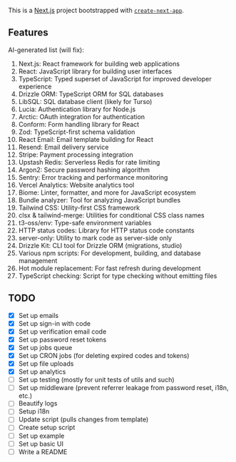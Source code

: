 This is a [Next.js](https://nextjs.org/) project bootstrapped with [`create-next-app`](https://github.com/vercel/next.js/tree/canary/packages/create-next-app).

## Features

AI-generated list (will fix):

1. Next.js: React framework for building web applications
2. React: JavaScript library for building user interfaces
3. TypeScript: Typed superset of JavaScript for improved developer experience
4. Drizzle ORM: TypeScript ORM for SQL databases
5. LibSQL: SQL database client (likely for Turso)
6. Lucia: Authentication library for Node.js
7. Arctic: OAuth integration for authentication
8. Conform: Form handling library for React
9. Zod: TypeScript-first schema validation
10. React Email: Email template building for React
11. Resend: Email delivery service
12. Stripe: Payment processing integration
13. Upstash Redis: Serverless Redis for rate limiting
14. Argon2: Secure password hashing algorithm
15. Sentry: Error tracking and performance monitoring
16. Vercel Analytics: Website analytics tool
17. Biome: Linter, formatter, and more for JavaScript ecosystem
18. Bundle analyzer: Tool for analyzing JavaScript bundles
19. Tailwind CSS: Utility-first CSS framework
20. clsx & tailwind-merge: Utilities for conditional CSS class names
21. t3-oss/env: Type-safe environment variables
22. HTTP status codes: Library for HTTP status code constants
23. server-only: Utility to mark code as server-side only
24. Drizzle Kit: CLI tool for Drizzle ORM (migrations, studio)
25. Various npm scripts: For development, building, and database management
26. Hot module replacement: For fast refresh during development
27. TypeScript checking: Script for type checking without emitting files

## TODO

- [x] Set up emails
- [x] Set up sign-in with code
- [x] Set up verification email code
- [x] Set up password reset tokens
- [x] Set up jobs queue
- [x] Set up CRON jobs (for deleting expired codes and tokens)
- [x] Set up file uploads
- [x] Set up analytics
- [ ] Set up testing (mostly for unit tests of utils and such)
- [ ] Set up middleware (prevent referrer leakage from password reset, i18n, etc.)
- [ ] Beautify logs
- [ ] Setup i18n
- [ ] Update script (pulls changes from template)
- [ ] Create setup script
- [ ] Set up example
- [ ] Set up basic UI
- [ ] Write a README
